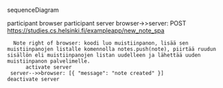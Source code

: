 sequenceDiagram

participant browser
participant server
    browser->>server: POST https://studies.cs.helsinki.fi/exampleapp/new_note_spa
      
      Note right of browser: koodi luo muistiinpanon, lisää sen muistiinpanojen listalle komennolla notes.push(note), piirtää ruudun sisällön eli muistiinpanojen listan uudelleen ja lähettää uuden muistiinpanon palvelimelle.
          activate server
     server-->>browser: [{ "message": "note created" }]
    deactivate server


